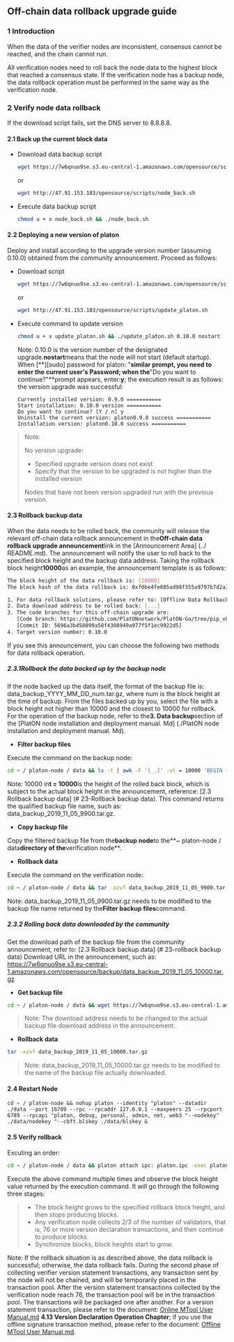 ## Off-chain data rollback upgrade guide

### 1 Introduction

When the data of the verifier nodes are inconsistent, consensus cannot be reached, and the chain cannot run.

All verification nodes need to roll back the node data to the highest block that reached a consensus state. If the verification node has a backup node, the data rollback operation must be performed in the same way as the verification node.

### 2 Verify node data rollback

If the download script fails, set the DNS server to 8.8.8.8.

#### 2.1 Back up the current block data

- Download data backup script

  ```bash
  wget https://7w6qnuo9se.s3.eu-central-1.amazonaws.com/opensource/scripts/node_back.sh
  ```

  or

  ```bash
  wget http://47.91.153.183/opensource/scripts/node_back.sh
  ```

- Execute data backup script

  ```bash
  chmod u + x node_back.sh && ./node_back.sh
  ```

#### 2.2 Deploying a new version of platon

Deploy and install according to the upgrade version number (assuming 0.10.0) obtained from the community announcement. Proceed as follows:

- Download script

  ```bash
  wget https://7w6qnuo9se.s3.eu-central-1.amazonaws.com/opensource/scripts/update_platon.sh
  ```

  or

  ```bash
  wget http://47.91.153.183/opensource/scripts/update_platon.sh
  ```

- Execute command to update version

  ```bash
  chmod u + x update_platon.sh && ./update_platon.sh 0.10.0 nostart
  ```

  Note: 0.10.0 is the version number of the designated upgrade.**nostart**means that the node will not start (default startup). When [**][sudo] password for platon: "**similar prompt, you need to enter the current user's Password; when the**"Do you want to continue?"**prompt appears, enter:**y**; the execution result is as follows: the version upgrade was successful:

  ```
  Currently installed version: 0.9.0 ===========
  Start installation: 0.10.0 version ===========
  Do you want to continue? [Y / n] y
  Uninstall the current version: platon0.9.0 success ===========
  Installation version: platon0.10.0 success ===========
  ```

> Note:
>
> No version upgrade:
>
> - Specified upgrade version does not exist
> - Specify that the version to be upgraded is not higher than the installed version
>
> Nodes that have not been version upgraded run with the previous version.

#### 2.3 Rollback backup data

When the data needs to be rolled back, the community will release the relevant off-chain data rollback announcement in the**Off-chain data rollback upgrade announcement**link in the [Announcement Area] (../ README.md). The announcement will notify the user to roll back to the specified block height and the backup data address. Taking the rollback block height**10000**as an example, the announcement template is as follows:

```bash
The block height of the data rollback is: [10000]
The block hash of the data rollback is: 0xf0be4fe085ad98f355a9797b7d2a3927cc53f2e8354567f6142ab8b954572b3c

1. For data rollback solutions, please refer to: [Offline Data Rollback Upgrade Guide.md]
2. Data download address to be rolled back: [...]
3. The code branches for this off-chain upgrade are:
   [Code branch: https://github.com/PlatONnetwork/PlatON-Go/tree/pip_v0.7.2]
   [Commit ID: 5696a3b458099a58f4308949a977f5f1ec9922d5]
4. Target version number: 0.10.0
```

If you see this announcement, you can choose the following two methods for data rollback operation.

##### 2.3.1**Rollback the data backed up by the backup node**

If the node backed up the data itself, the format of the backup file is: data_backup_YYYY_MM_DD_num.tar.gz, where num is the block height at the time of backup. From the files backed up by you, select the file with a block height not higher than 10000 and the closest to 10000 for rollback. For the operation of the backup node, refer to the**3. Data backup**section of the [PlatON node installation and deployment manual. Md] (./PlatON node installation and deployment manual. Md).

- **Filter backup files**

Execute the command on the backup node:

```bash
cd ~ / platon-node / data && ls -t | awk -F '[_.]' -vt = 10000 'BEGIN {min = 65535} {d = t- $ 6; if (d> = 0 && min> d ) {min = d; minfile = $ 0;}} END {print minfile} '
```
Note: 10000 in**t = 10000**is the height of the rolled back block, which is subject to the actual block height in the announcement, reference: [2.3 Rollback backup data] (# 23-Rollback backup data). This command returns the qualified backup file name, such as: data_backup_2019_11_05_9900.tar.gz.

- **Copy backup file**

Copy the filtered backup file from the**backup node**to the**~ platon-node / data**directory of the**verification node**.

- **Rollback data**

Execute the command on the verification node:
```bash
cd ~ / platon-node / data && tar -xzvf data_backup_2019_11_05_9900.tar.gz
```

Note: data_backup_2019_11_05_9900.tar.gz needs to be modified to the backup file name returned by the**Filter backup files**command.

##### 2.3.2 Rolling back data downloaded by the community

Get the download path of the backup file from the community announcement, refer to: [2.3 Rollback backup data] (# 23-rollback backup data) Download URL in the announcement, such as: https://7w6qnuo9se.s3.eu-central-1.amazonaws.com/opensource/backup/data_backup_2019_11_05_10000.tar.gz

- **Get backup file**

```bash
cd ~ / platon-node / data && wget https://7w6qnuo9se.s3.eu-central-1.amazonaws.com/opensource/backup/data_backup_2019_11_05_10000.tar.gz
```

> Note: The download address needs to be changed to the actual backup file download address in the announcement.

- **Rollback data**

```bash
tar -xzvf data_backup_2019_11_05_10000.tar.gz
```

> Note: data_backup_2019_11_05_10000.tar.gz needs to be modified to the name of the backup file actually downloaded.

#### 2.4 Restart Node

```shell
cd ~ / platon-node && nohup platon --identity "platon" --datadir ./data --port 16789 --rpc --rpcaddr 127.0.0.1 --maxpeers 25 --rpcport 6789 --rpcapi "platon, debug, personal, admin, net, web3 "--nodekey" ./data/nodekey "--cbft.blskey ./data/blskey &
```

#### 2.5 Verify rollback

Excuting an order:

```bash
cd ~ / platon-node / data && platon attach ipc: platon.ipc -exec platon.blockNumber
```

Execute the above command multiple times and observe the block height value returned by the execution command. It will go through the following three stages:

> - The block height grows to the specified rollback block height, and then stops producing blocks.
> - Any verification node collects 2/3 of the number of validators, that is, 76 or more version declaration transactions, and then continue to produce blocks.
> - Synchronize blocks, block heights start to grow.

Note: If the rollback situation is as described above, the data rollback is successful; otherwise, the data rollback fails. During the second phase of collecting verifier version statement transactions, any transaction sent by the node will not be chained, and will be temporarily placed in the transaction pool. After the version statement transactions collected by the verification node reach 76, the transaction pool will be in the transaction pool. The transactions will be packaged one after another. For a version statement transaction, please refer to the document: [Online MTool User Manual.md](./Online-MTool-user-manual.md)
**4.13 Version Declaration Operation Chapter**; if you use the offline signature transaction method, please refer to the document: [Offline MTool User Manual.md](./Offline-MTool-user-manual.md).
